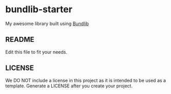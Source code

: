 # bundlib-starter

My awesome library built using [Bundlib](https://github.com/manferlo81/bundlib)

## README

Edit this file to fit your needs.

## LICENSE

We DO NOT include a license in this project as it is intended to be used as a template. Generate a LICENSE after you create your project.
